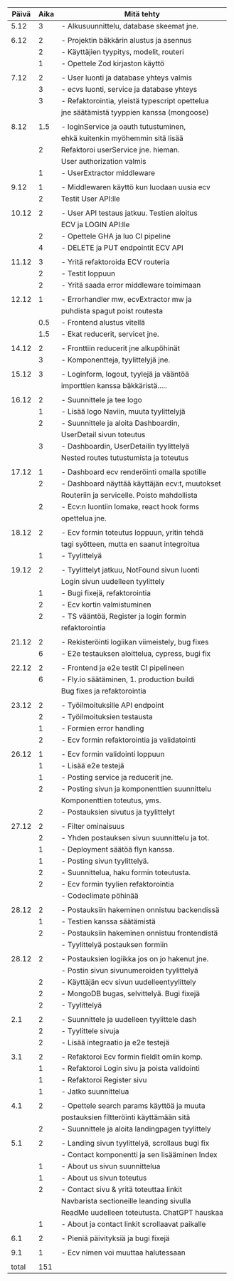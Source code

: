 | Päivä | Aika | Mitä tehty                                     |
|-------|------|------------------------------------------------|
| 5.12  | 3    | - Alkusuunnittelu, database skeemat jne.       |
|       |      |                                                |
| 6.12  | 2    | - Projektin bäkkärin alustus ja asennus        |
|       | 2    | - Käyttäjien tyypitys, modelit, routeri        |
|       | 1    | - Opettele Zod kirjaston käyttö                |
|       |      |                                                |
| 7.12  | 2    | - User luonti ja database yhteys valmis        |
|       | 3    | - ecvs luonti, service ja database yhteys      |
|       | 3    | - Refaktorointia, yleistä typescript opettelua |
|       |      |   jne säätämistä tyyppien kanssa (mongoose)    |
|       |      |                                                |
| 8.12  | 1.5  | - loginService ja oauth tutustuminen,          |
|       |      |   ehkä kuitenkin myöhemmin sitä lisää          |
|       | 2    |   Refaktoroi userService jne. hieman.          |
|       |      |   User authorization valmis                    |
|       | 1    | - UserExtractor middleware                     |
|       |      |                                                |
| 9.12  | 1    | - Middlewaren käyttö kun luodaan uusia ecv     |
|       | 2    |   Testit User API:lle                          |
|       |      |                                                |
| 10.12 | 2    | - User API testaus jatkuu. Testien aloitus     |
|       |      |   ECV ja LOGIN API:lle                         |
|       | 2    | - Opettele GHA ja luo CI pipeline              |
|       | 4    | - DELETE ja PUT endpointit ECV API             |
|       |      |                                                |
| 11.12 | 3    | - Yritä refaktoroida ECV routeria              |
|       | 2    | - Testit loppuun                               |
|       | 2    | - Yritä saada error middleware toimimaan       |
|       |      |                                                |
| 12.12 | 1    | - Errorhandler mw, ecvExtractor mw ja          |
|       |      |   puhdista spagut poist routesta               |
|       | 0.5  | - Frontend alustus vitellä                     |
|       | 1.5  | - Ekat reducerit, servicet jne.                |
|       |      |                                                |
| 14.12 | 2    | - Fronttiin reducerit jne alkupöhinät          |
|       | 3    | - Komponentteja, tyylittelyjä jne.             |
|       |      |                                                |
| 15.12 | 3    | - Loginform, logout, tyylejä ja vääntöä        |
|       |      |   importtien kanssa bäkkäristä.....            |
|       |      |                                                |
| 16.12 | 2    | - Suunnittele ja tee logo                      |
|       | 1    | - Lisää logo Naviin, muuta tyylittelyjä        |
|       | 2    | - Suunnittele ja aloita Dashboardin,           |
|       |      |   UserDetail sivun toteutus                    |
|       | 3    | - Dashboardin, UserDetailin tyylittelyä        |
|       |      |   Nested routes tutustumista ja toteutus       |
|       |      |                                                |
| 17.12 | 1    | - Dashboard ecv renderöinti omalla spotille    |
|       | 2    | - Dashboard näyttää käyttäjän ecv:t, muutokset |
|       |      |   Routeriin ja servicelle. Poisto mahdollista  |
|       | 2    | - Ecv:n luontiin lomake, react hook forms      |
|       |      |   opettelua jne.                               |
|       |      |                                                |
| 18.12 | 2    | - Ecv formin toteutus loppuun, yritin tehdä    |
|       |      |   tagi syötteen, mutta en saanut integroitua   |
|       | 1    | - Tyylittelyä                                  |
|       |      |                                                |
| 19.12 | 2    | - Tyylittelyt jatkuu, NotFound sivun luonti    |
|       |      |   Login sivun uudelleen tyylittely             |
|       | 1    | - Bugi fixejä, refaktorointia                  |
|       | 2    | - Ecv kortin valmistuminen                     |
|       | 2    | - TS vääntöä, Register ja login formin         |
|       |      |   refaktorointia                               |
|       |      |                                                |
| 21.12 | 2    | - Rekisteröinti logiikan viimeistely, bug fixes|
|       | 6    | - E2e testauksen aloittelua, cypress, bugi fix |
|       |      |                                                |
| 22.12 | 2    | - Frontend ja e2e testit CI pipelineen         |
|       | 6    | - Fly.io säätäminen, 1. production buildi      |
|       |      |   Bug fixes ja refaktorointia                  |
|       |      |                                                |
| 23.12 | 2    | - Työilmoituksille API endpoint                |
|       | 2    | - Työilmoituksien testausta                    |
|       | 1    | - Formien error handling                       |
|       | 2    | - Ecv formin refaktorointia ja validatointi    |
|       |      |                                                |
| 26.12 | 1    | - Ecv formin validointi loppuun                |
|       | 1    | - Lisää e2e testejä                            |
|       | 1    | - Posting service ja reducerit jne.            |
|       | 2    | - Posting sivun ja komponenttien suunnittelu   |
|       |      |   Komponenttien toteutus, yms.                 |
|       | 2    | - Postauksien sivutus ja tyylittelyt           |
|       |      |                                                |
| 27.12 | 2    | - Filter ominaisuus                            |
|       | 2    | - Yhden postauksen sivun suunnittelu ja tot.   |
|       | 1    | - Deployment säätöä flyn kanssa.               |
|       | 1    | - Posting sivun tyylittelyä.                   |
|       | 2    | - Suunnittelua, haku formin toteutusta.        |
|       | 2    | - Ecv formin tyylien refaktorointia            |
|       |      | - Codeclimate pöhinää                          |
|       |      |                                                |
| 28.12 | 2    | - Postauksiin hakeminen onnistuu backendissä   |
|       | 1    | - Testien kanssa säätämistä                    |
|       | 2    | - Postauksiin hakeminen onnistuu frontendistä  |
|       |      | - Tyylittelyä postauksen formiin               |
|       |      |                                                |
| 28.12 | 2    | - Postauksien logiikka jos on jo hakenut jne.  |
|       |      | - Postin sivun sivunumeroiden tyylittelyä      |
|       | 2    | - Käyttäjän ecv sivun uudelleentyylittely      |
|       | 2    | - MongoDB bugas, selvittelyä. Bugi fixejä      |
|       | 2    | - Tyylittelyä                                  |
|       |      |                                                |
| 2.1   | 2    | - Suunnittele ja uudelleen tyylittele dash     |
|       | 2    | - Tyylittele sivuja                            |
|       | 2    | - Lisää integraatio ja e2e testejä             |
|       |      |                                                |
| 3.1   | 2    | - Refaktoroi Ecv formin fieldit omiin komp.    |
|       | 1    | - Refaktoroi Login sivu ja poista validointi   |
|       | 1    | - Refaktoroi Register sivu                     |
|       | 1    | - Jatko suunnittelua                           |
|       |      |                                                |
| 4.1   | 2    | - Opettele search params käyttöä ja muuta      |
|       |      |   postauksien filtteröinti käyttämään sitä     |
|       | 2    | - Suunnittele ja aloita landingpagen tyylittely|
|       |      |                                                |
| 5.1   | 2    | - Landing sivun tyylittelyä, scrollaus bugi fix|
|       |      | - Contact komponentti ja sen lisääminen Index  |
|       | 1    | - About us sivun suunnittelua                  |
|       | 1    | - About us sivun toteutus                      |
|       | 2    | - Contact sivu & yritä toteuttaa linkit        |
|       |      |   Navbarista sectioneille leanding sivulla     |
|       |      |   ReadMe uudelleen toteutusta. ChatGPT hauskaa |
|       | 1    | - About ja contact linkit scrollaavat paikalle |
|       |      |                                                |
| 6.1   | 2    | - Pieniä päivityksiä ja bugi fixejä            |
|       |      |                                                |
| 9.1   | 1    | - Ecv nimen voi muuttaa halutessaan            |
|       |      |                                                |
| total | 151  |                                                |
